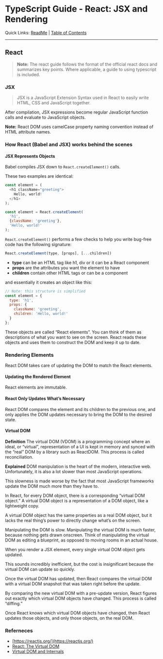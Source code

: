 # TypeScript Guide - React: JSX and Rendering
Quick Links: [ReadMe](../README.md) | [Table of Contents](00-index.md)

---

## React

>**Note:** The react guide follows the format of the official react docs and summarizes key points. Where applicable, a guide to using typescript is included.


### JSX

>JSX is a JavaScript Extension Syntax used in React to easily write HTML, CSS and JavaScript together.

After compilation, JSX expressions become regular JavaScript function calls and evaluate to JavaScript objects.

**Note:** React DOM uses camelCase property naming convention instead of HTML attribute names.


### How React (Babel and JSX) works behind the scenes

#### JSX Represents Objects

Babel compiles JSX down to `React.createElement()` calls.

These two examples are identical:

```js
const element = (
  <h1 className="greeting">
    Hello, world!
  </h1>
);
```

```js
const element = React.createElement(
  'h1',
  {className: 'greeting'},
  'Hello, world!'
);
```

`React.createElement()` performs a few checks to help you write bug-free code has the following signature:

```js
React.createElement(type, [props], [...children])
```
 - **type** can be an HTML tag like h1, div or it can be a React component
 - **props** are the attributes you want the element to have
 - **children** contain other HTML tags or can be a component

and essentially it creates an object like this:

```js
// Note: this structure is simplified
const element = {
  type: 'h1',
  props: {
    className: 'greeting',
    children: 'Hello, world!'
  }
};
```

These objects are called “React elements”. You can think of them as descriptions of what you want to see on the screen. React reads these objects and uses them to construct the DOM and keep it up to date.

### Rendering Elements

React DOM takes care of updating the DOM to match the React elements.

#### Updating the Rendered Element

React elements are immutable. 

#### React Only Updates What’s Necessary

React DOM compares the element and its children to the previous one, and only applies the DOM updates necessary to bring the DOM to the desired state.

#### Virtual DOM

**Definition**
The virtual DOM (VDOM) is a programming concept where an ideal, or “virtual”, representation of a UI is kept in memory and synced with the “real” DOM by a library such as ReactDOM. This process is called reconciliation.

**Explained**
DOM manipulation is the heart of the modern, interactive web. Unfortunately, it is also a lot slower than most JavaScript operations.

This slowness is made worse by the fact that most JavaScript frameworks update the DOM much more than they have to.

In React, for every DOM object, there is a corresponding “virtual DOM object.” A virtual DOM object is a representation of a DOM object, like a lightweight copy.

A virtual DOM object has the same properties as a real DOM object, but it lacks the real thing’s power to directly change what’s on the screen.

Manipulating the DOM is slow. Manipulating the virtual DOM is much faster, because nothing gets drawn onscreen. Think of manipulating the virtual DOM as editing a blueprint, as opposed to moving rooms in an actual house.

When you render a JSX element, every single virtual DOM object gets updated.

This sounds incredibly inefficient, but the cost is insignificant because the virtual DOM can update so quickly.

Once the virtual DOM has updated, then React compares the virtual DOM with a virtual DOM snapshot that was taken right before the update.

By comparing the new virtual DOM with a pre-update version, React figures out exactly which virtual DOM objects have changed. This process is called “diffing.”

Once React knows which virtual DOM objects have changed, then React updates those objects, and only those objects, on the real DOM.


### Referneces

 - [https://reactjs.org/](https://reactjs.org/)
 - [React: The Virtual DOM](https://www.codecademy.com/articles/react-virtual-dom)
 - [Virtual DOM and Internals](https://reactjs.org/docs/faq-internals.html)